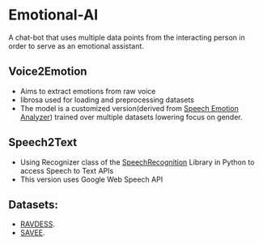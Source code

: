 # Emotional-AI
A chat-bot that uses multiple data points from the interacting person in order to serve as an emotional assistant.

## Voice2Emotion
- Aims to extract emotions from raw voice
- librosa used for loading and preprocessing datasets
- The model is a customized version(derived from [Speech Emotion Analyzer]()) trained over multiple datasets lowering focus on gender.

## Speech2Text
- Using Recognizer class of the [SpeechRecognition](https://pypi.org/project/SpeechRecognition/) Library in Python to access Speech to Text APIs
- This version uses Google Web Speech API


## Datasets:
- [RAVDESS](https://zenodo.org/record/1188976).
- [SAVEE](http://kahlan.eps.surrey.ac.uk/savee/Download.html).